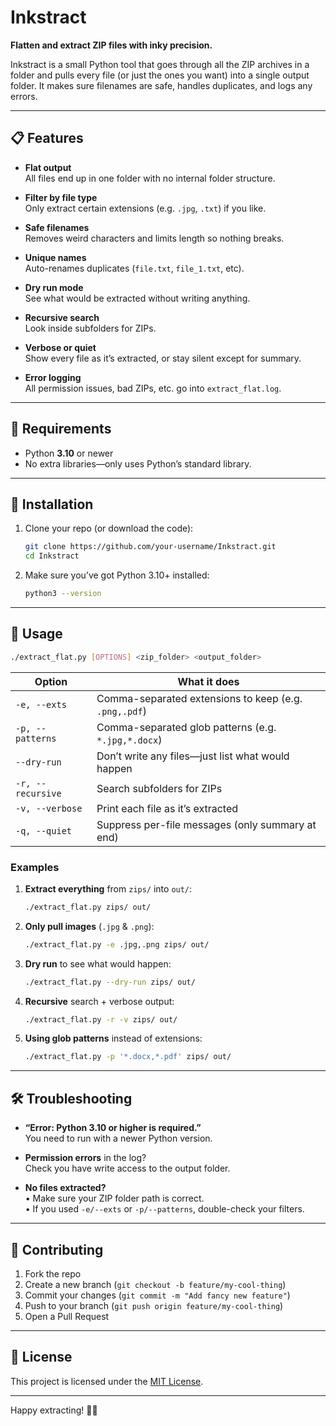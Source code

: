 # Inkstract

**Flatten and extract ZIP files with inky precision.**

Inkstract is a small Python tool that goes through all the ZIP archives in a folder and pulls every file (or just the ones you want) into a single output folder. It makes sure filenames are safe, handles duplicates, and logs any errors.

---

## 📋 Features

- **Flat output**  
  All files end up in one folder with no internal folder structure.

- **Filter by file type**  
  Only extract certain extensions (e.g. `.jpg`, `.txt`) if you like.

- **Safe filenames**  
  Removes weird characters and limits length so nothing breaks.

- **Unique names**  
  Auto-renames duplicates (`file.txt`, `file_1.txt`, etc).

- **Dry run mode**  
  See what would be extracted without writing anything.

- **Recursive search**  
  Look inside subfolders for ZIPs.

- **Verbose or quiet**  
  Show every file as it’s extracted, or stay silent except for summary.

- **Error logging**  
  All permission issues, bad ZIPs, etc. go into `extract_flat.log`.

---

## 🚀 Requirements

- Python **3.10** or newer  
- No extra libraries—only uses Python’s standard library.

---

## 🔧 Installation

1. Clone your repo (or download the code):  
   ```bash
   git clone https://github.com/your-username/Inkstract.git
   cd Inkstract
   ```

2. Make sure you’ve got Python 3.10+ installed:  
   ```bash
   python3 --version
   ```

---

## 📖 Usage

```bash
./extract_flat.py [OPTIONS] <zip_folder> <output_folder>
```

| Option            | What it does                                      |
|-------------------|----------------------------------------------------|
| `-e, --exts`      | Comma-separated extensions to keep (e.g. `.png,.pdf`) |
| `-p, --patterns`  | Comma-separated glob patterns (e.g. `*.jpg,*.docx`)   |
| `--dry-run`       | Don’t write any files—just list what would happen  |
| `-r, --recursive` | Search subfolders for ZIPs                        |
| `-v, --verbose`   | Print each file as it’s extracted                 |
| `-q, --quiet`     | Suppress per-file messages (only summary at end)  |

### Examples

1. **Extract everything** from `zips/` into `out/`:
   ```bash
   ./extract_flat.py zips/ out/
   ```

2. **Only pull images** (`.jpg` & `.png`):
   ```bash
   ./extract_flat.py -e .jpg,.png zips/ out/
   ```

3. **Dry run** to see what would happen:
   ```bash
   ./extract_flat.py --dry-run zips/ out/
   ```

4. **Recursive** search + verbose output:
   ```bash
   ./extract_flat.py -r -v zips/ out/
   ```

5. **Using glob patterns** instead of extensions:
   ```bash
   ./extract_flat.py -p '*.docx,*.pdf' zips/ out/
   ```

---

## 🛠️ Troubleshooting

- **“Error: Python 3.10 or higher is required.”**  
  You need to run with a newer Python version.

- **Permission errors** in the log?  
  Check you have write access to the output folder.

- **No files extracted?**  
  • Make sure your ZIP folder path is correct.  
  • If you used `-e/--exts` or `-p/--patterns`, double-check your filters.

---

## 🤝 Contributing

1. Fork the repo  
2. Create a new branch (`git checkout -b feature/my-cool-thing`)  
3. Commit your changes (`git commit -m "Add fancy new feature"`)  
4. Push to your branch (`git push origin feature/my-cool-thing`)  
5. Open a Pull Request  

---

## 📄 License

This project is licensed under the [MIT License](LICENSE).  

---

Happy extracting! 🦑✨
